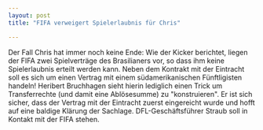 ```yaml
---
layout: post
title: "FIFA verweigert Spielerlaubnis für Chris"

---
```


Der Fall Chris hat immer noch keine Ende: Wie der Kicker berichtet, liegen der FIFA zwei Spielverträge des Brasilianers vor, so dass ihm keine Spielerlaubnis erteilt werden kann. Neben dem Kontrakt mit der Eintracht soll es sich um einen Vertrag mit einem südamerikanischen Fünftligisten handeln! Heribert Bruchhagen sieht hierin lediglich einen Trick um Transferrechte (und damit eine Ablösesumme) zu "konstruieren". Er ist sich sicher, dass der Vertrag mit der Eintracht zuerst eingereicht wurde und hofft auf eine baldige Klärung der Sachlage. DFL-Geschäftsführer Straub soll in Kontakt mit der FIFA stehen.


